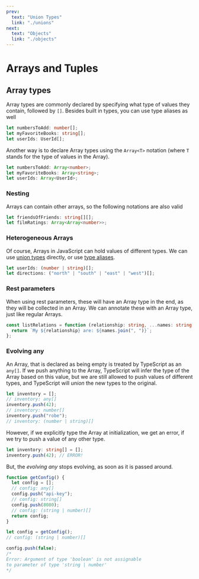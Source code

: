 ```yaml
---
prev:
  text: "Union Types"
  link: "./unions"
next:
  text: "Objects"
  link: "./objects"
---
```


# Arrays and Tuples

## Array types

Array types are commonly declared by specifying what type of values they contain, followed by `[]`. Besides built in types, you can use type aliases as well

```typescript
let numbersToAdd: number[];
let myFavoriteBooks: string[];
let userIds: UserId[];
```

Another way is to declare Array types using the `Array<T>` notation (where `T` stands for the type of values in the Array).

```typescript
let numbersToAdd: Array<number>;
let myFavoriteBooks: Array<string>;
let userIds: Array<UserId>;
```

### Nesting

Arrays can contain other arrays, so the following notations are also valid

```typescript
let friendsOfFriends: string[][];
let filmRatings: Array<Array<number>>;
```

### Heterogeneous Arrays

Of course, Arrays in JavaScript can hold values of different types. We can use [union types](./unions) directly, or use [type aliases](./basics#type-alias).

```typescript
let userIds: (number | string)[];
let directions: ("north" | "south" | "east" | "west")[];
```

### Rest parameters

When using rest parameters, these will have an Array type in the end, as they will be collected in an Array. We can annotate these with an Array type, just like regular Arrays.

```typescript
const listRelations = function (relationship: string, ...names: string[]) {
  return `My ${relationship} are: ${names.join(", ")}`;
};
```

### Evolving any

An Array, that is declared as being empty is treated by TypeScript as an `any[]`. If we push anything to the Array, TypeScript will infer the type of the Array based on this value, but we are still allowed to push values of different types, and TypeScript will _union_ the new types to the original.

```typescript
let inventory = [];
// inventory: any[]
inventory.push(42);
// inventory: number[]
inventory.push("robe");
// inventory: (number | string)[]
```

However, if we explicitly type the Array at initialization, we get an error, if we try to push a value of any other type.

```typescript
let inventory: string[] = [];
inventory.push(42); // ERROR!
```

But, the _evolving any_ stops evolving, as soon as it is passed around.

```typescript
function getConfig() {
  let config = [];
  // config: any[]
  config.push("api-key");
  // config: string[]
  config.push(8080);
  // config: (string | number)[]
  return config;
}

let config = getConfig();
// config: (string | number)[]

config.push(false);
/* 
Error: Argument of type 'boolean' is not assignable 
to parameter of type 'string | number'
*/
```
